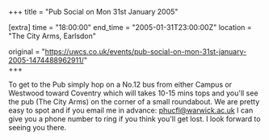 +++
title = "Pub Social on Mon 31st January 2005"

[extra]
time = "18:00:00"
end_time = "2005-01-31T23:00:00Z"
location = "The City Arms, Earlsdon"

original = "https://uwcs.co.uk/events/pub-social-on-mon-31st-january-2005-1474488962911/"    
+++

To get to the Pub simply hop on a No.12 bus from either Campus or Westwood toward Coventry which will takes 10-15 mins tops and you'll see the pub (The City Arms) on the corner of a small roundabout. We are pretty easy to spot and if you email me in advance: phucfl@warwick.ac.uk I can give you a phone number to ring if you think you'll get lost. I look forward to seeing you there.

